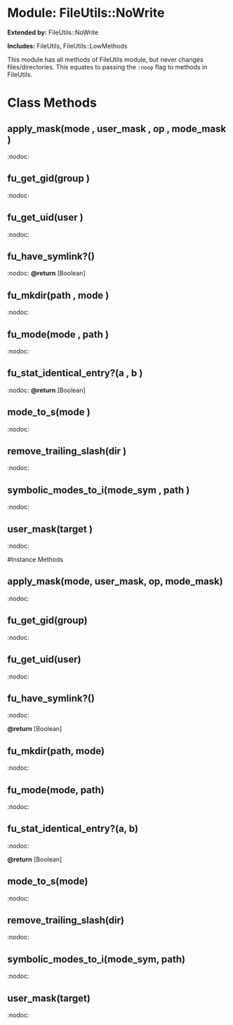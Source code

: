 # Module: FileUtils::NoWrite
  
**Extended by:** FileUtils::NoWrite
    
**Includes:** FileUtils, FileUtils::LowMethods
  

This module has all methods of FileUtils module, but never changes
files/directories.  This equates to passing the `:noop` flag to methods in
FileUtils.


# Class Methods
## apply_mask(mode , user_mask , op , mode_mask ) [](#method-c-apply_mask)
:nodoc:
## fu_get_gid(group ) [](#method-c-fu_get_gid)
:nodoc:
## fu_get_uid(user ) [](#method-c-fu_get_uid)
:nodoc:
## fu_have_symlink?() [](#method-c-fu_have_symlink?)
:nodoc:
**@return** [Boolean] 

## fu_mkdir(path , mode ) [](#method-c-fu_mkdir)
:nodoc:
## fu_mode(mode , path ) [](#method-c-fu_mode)
:nodoc:
## fu_stat_identical_entry?(a , b ) [](#method-c-fu_stat_identical_entry?)
:nodoc:
**@return** [Boolean] 

## mode_to_s(mode ) [](#method-c-mode_to_s)
:nodoc:
## remove_trailing_slash(dir ) [](#method-c-remove_trailing_slash)
:nodoc:
## symbolic_modes_to_i(mode_sym , path ) [](#method-c-symbolic_modes_to_i)
:nodoc:
## user_mask(target ) [](#method-c-user_mask)
:nodoc:

#Instance Methods
## apply_mask(mode, user_mask, op, mode_mask) [](#method-i-apply_mask)
:nodoc:

## fu_get_gid(group) [](#method-i-fu_get_gid)
:nodoc:

## fu_get_uid(user) [](#method-i-fu_get_uid)
:nodoc:

## fu_have_symlink?() [](#method-i-fu_have_symlink?)
:nodoc:

**@return** [Boolean] 

## fu_mkdir(path, mode) [](#method-i-fu_mkdir)
:nodoc:

## fu_mode(mode, path) [](#method-i-fu_mode)
:nodoc:

## fu_stat_identical_entry?(a, b) [](#method-i-fu_stat_identical_entry?)
:nodoc:

**@return** [Boolean] 

## mode_to_s(mode) [](#method-i-mode_to_s)
:nodoc:

## remove_trailing_slash(dir) [](#method-i-remove_trailing_slash)
:nodoc:

## symbolic_modes_to_i(mode_sym, path) [](#method-i-symbolic_modes_to_i)
:nodoc:

## user_mask(target) [](#method-i-user_mask)
:nodoc:

